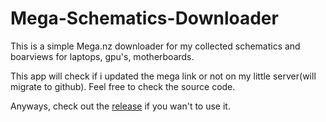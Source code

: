 # Mega-Schematics-Downloader
This is a simple Mega.nz downloader for my collected schematics and boarviews for laptops, gpu's, motherboards.

This app will check if i updated the mega link or not on my little server(will migrate to github). Feel free to check the source code.

Anyways, check out the [release](https://github.com/KiKiHUN1/Mega-Schematics-Downloader/releases/tag/Working) if you wan't to use it.
